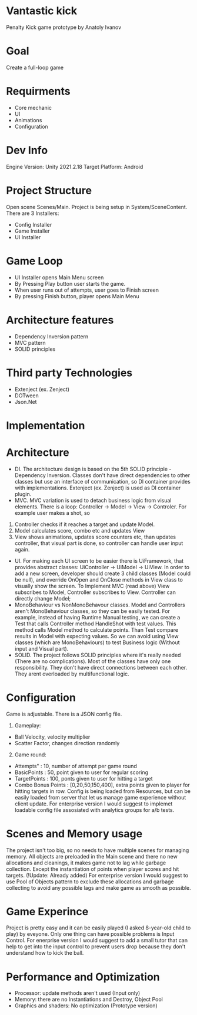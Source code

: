 # Vantastic kick
Penalty Kick game prototype
by Anatoly Ivanov
# Goal
Create a full-loop game
# Requirments
- Core mechanic
- UI
- Animations
- Configuration
# Dev Info
Engine Version: Unity 2021.2.18
Target Platform: Android
# Project Structure
Open scene Scenes/Main.
Project is being setup in System/SceneContent.
There are 3 Installers:
- Config Installer
- Game Installer
- UI Installer
# Game Loop
- UI Installer opens Main Menu screen
- By Pressing Play button user starts the game.
- When user runs out of attempts, user goes to Finish screen
- By pressing Finish button, player opens Main Menu
# Architecture features
- Dependency Inversion pattern
- MVC pattern
- SOLID principles
# Third party Technologies
- Extenject (ex. Zenject)
- DOTween
- Json.Net
# Implementation
# Architecture
- DI.
The architecture design is based on the 5th SOLID principle - Dependency Inversion.
Classes don't have direct dependencies to other classes but use an interface of communication, so
DI container provides with implementations. Extenject (ex. Zenject) is used as DI container plugin.
- MVC. 
MVC variation is used to detach business logic from visual elements. There is a loop: 
Controller -> Model -> View -> Controler.
For example user makes a shot, so
1. Controller checks if it reaches a target and update Model.
2. Model calculates score, combo etc and updates View
3. View shows animations, updates score counters etc, than updates controller, that
visual part is done, so controller can handle user input again.
- UI.
For making each UI screen to be easier there is UiFramework, that provides abstract classes:
UiController -> UiModel -> UiView.
In order to add a new screen, developer should create 3 child classes (Model could be null),
and override OnOpen and OnClose methods in View class to visually show the screen.
To Implement MVC (read above) View subscribes to Model, Controller subscribes to View.
Controller can directly change Model;
- MonoBehaviour vs NonMonoBehavour classes.
Model and Controllers aren't MonoBehaviour classes, so they can be easily tested.
For example, instead of having Runtime Manual testing, we can create a Test that
calls Controller method HandleShot with test values. This method calls Model method
to calculate points. Than Test compare results in Model with expecting values.
So we can avoid using View classes (which are MonoBehaviours) to test Business logic
(Without input and Visual part).
- SOLID.
The project follows SOLID principles where it's really needed (There are no complications).
Most of the classes have only one responsibility. They don't have direct connections between each other. They arent overloaded by
multifunctional logic.
# Configuration
Game is adjustable. There is a JSON config file.
1. Gameplay:
- Ball Velocity, velocity multiplier
- Scatter Factor, changes direction randomly
2. Game round:
- Attempts" : 10, number of attempt per game round
- BasicPoints : 50, point given to user for regular scoring 
- TargetPoints : 100, ponts given to user for hitting a target
- Combo Bonus Points : [0,20,50,150,400], extra points given to player for hitting targets in row.
Config is being loaded from Resources, but can be easily loaded from server that let us manage game experience
without client update.
For enterprise version I would suggest to implemet loadable config file assosiated with analytics groups for a/b tests.
# Scenes and Memory usage
The project isn't too big, so no needs to have multiple scenes for managing memory.
All objects are preloaded in the Main scene and there no new allocations and cleanings, it
makes game not to lag while garbage collection. Except the instantiation of points when player
scores and hit targets. (!Update: Already added) For enterprise version I would suggest to use Pool of Objects pattern to exclude these
allocations and garbage collecting to avoid any possible lags and make game as smooth as possible.
# Game Experince
Project is pretty easy and it can be easily played (I asked 8-year-old child to play) by eveyone.
Only one thing can have possible problems is Input Control. For enerprise version I would suggest to add a small tutor
that can help to get into the input control to prevent users drop because they don't understand how to kick the ball.
# Performance and Optimization
- Processor: update methods aren't used (Input only)
- Memory: there are no Instantiations and Destroy, Object Pool
- Graphics and shaders: No optimization (Prototype version)

